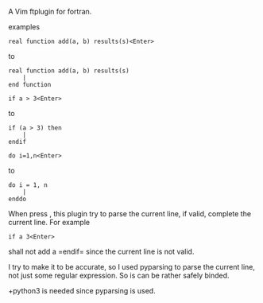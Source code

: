 A Vim ftplugin for fortran.

examples

```
real function add(a, b) results(s)<Enter>
```
to
```
real function add(a, b) results(s)
    |
end function
```

```
if a > 3<Enter>
```
to
```
if (a > 3) then
    |
endif
```

```
do i=1,n<Enter>
```
to
```
do i = 1, n
    |
enddo
```

When press <Enter>, this plugin try to parse the current line, if valid, 
complete the current line. For example
```
if a 3<Enter>
```
shall not add a =endif= since the current line is not valid.

I try to make it to be accurate, so I used pyparsing to parse the current line, not just some regular expression. So <Enter> is can be rather safely binded.

+python3 is needed since pyparsing is used.

